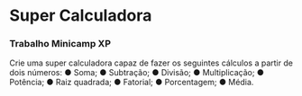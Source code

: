 # Super Calculadora
### Trabalho Minicamp XP

Crie uma super calculadora capaz de fazer os seguintes cálculos a partir de
dois números:
● Soma;
● Subtração;
● Divisão;
● Multiplicação;
● Potência;
● Raiz quadrada;
● Fatorial;
● Porcentagem;
● Média.
